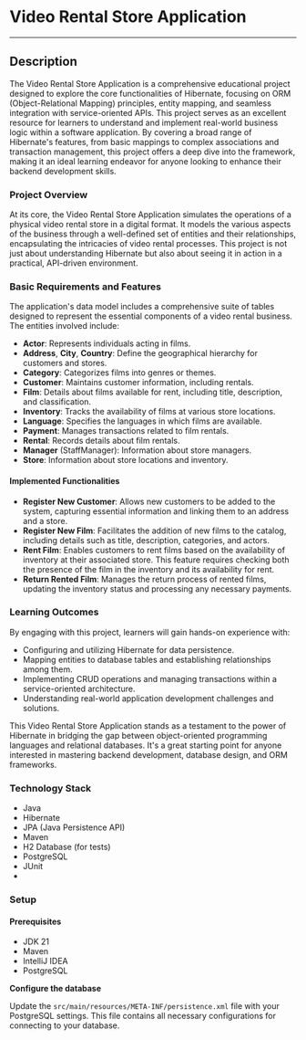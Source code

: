 # Video Rental Store Application
---

## Description

The Video Rental Store Application is a comprehensive educational project designed to explore the core functionalities of Hibernate, focusing on ORM (Object-Relational Mapping) principles, entity mapping, and seamless integration with service-oriented APIs. This project serves as an excellent resource for learners to understand and implement real-world business logic within a software application. By covering a broad range of Hibernate's features, from basic mappings to complex associations and transaction management, this project offers a deep dive into the framework, making it an ideal learning endeavor for anyone looking to enhance their backend development skills.

### Project Overview

At its core, the Video Rental Store Application simulates the operations of a physical video rental store in a digital format. It models the various aspects of the business through a well-defined set of entities and their relationships, encapsulating the intricacies of video rental processes. This project is not just about understanding Hibernate but also about seeing it in action in a practical, API-driven environment.

### Basic Requirements and Features

The application's data model includes a comprehensive suite of tables designed to represent the essential components of a video rental business. The entities involved include:

- **Actor**: Represents individuals acting in films.
- **Address**, **City**, **Country**: Define the geographical hierarchy for customers and stores.
- **Category**: Categorizes films into genres or themes.
- **Customer**: Maintains customer information, including rentals.
- **Film**: Details about films available for rent, including title, description, and classification.
- **Inventory**: Tracks the availability of films at various store locations.
- **Language**: Specifies the languages in which films are available.
- **Payment**: Manages transactions related to film rentals.
- **Rental**: Records details about film rentals.
- **Manager** (StaffManager): Information about store managers.
- **Store**: Information about store locations and inventory.

#### Implemented Functionalities

- **Register New Customer**: Allows new customers to be added to the system, capturing essential information and linking them to an address and a store.
- **Register New Film**: Facilitates the addition of new films to the catalog, including details such as title, description, categories, and actors.
- **Rent Film**: Enables customers to rent films based on the availability of inventory at their associated store. This feature requires checking both the presence of the film in the inventory and its availability for rent.
- **Return Rented Film**: Manages the return process of rented films, updating the inventory status and processing any necessary payments.

### Learning Outcomes

By engaging with this project, learners will gain hands-on experience with:

- Configuring and utilizing Hibernate for data persistence.
- Mapping entities to database tables and establishing relationships among them.
- Implementing CRUD operations and managing transactions within a service-oriented architecture.
- Understanding real-world application development challenges and solutions.

This Video Rental Store Application stands as a testament to the power of Hibernate in bridging the gap between object-oriented programming languages and relational databases. It's a great starting point for anyone interested in mastering backend development, database design, and ORM frameworks.

### Technology Stack

- Java
- Hibernate
- JPA (Java Persistence API)
- Maven
- H2 Database (for tests)
- PostgreSQL
- JUnit
- 
### Setup

#### Prerequisites

- JDK 21
- Maven 
- IntelliJ IDEA
- PostgreSQL

**Configure the database**

   Update the `src/main/resources/META-INF/persistence.xml` file with your PostgreSQL settings. This file contains all necessary configurations for connecting to your database.


